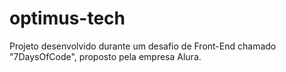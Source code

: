 # optimus-tech
Projeto desenvolvido durante um desafio de Front-End chamado "7DaysOfCode", proposto pela empresa Alura.
